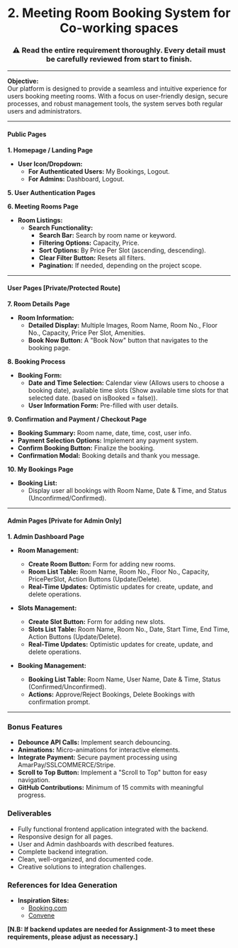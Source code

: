 <h1 align="center">2. Meeting Room Booking System for Co-working spaces</h1>

<h3 align="center">⚠️ Read the entire requirement thoroughly. Every detail must be carefully reviewed from start to finish.</h3>

* * *


**Objective:**  
Our platform is designed to provide a seamless and intuitive experience for users booking meeting rooms. With a focus on user-friendly design, secure processes, and robust management tools, the system serves both regular users and administrators.

---
#### **Public Pages**

**1. Homepage / Landing Page**
<!-- - **Header Section / Navbar:**
  - **Logo/System Name:** Positioned at the top left. Clicking redirects to the homepage.
  - **Navigation Links:** Home, Meeting Rooms, About Us, Contact Us, Login/Register. -->
  - **User Icon/Dropdown:** 
    - **For Authenticated Users:** My Bookings, Logout.
    - **For Admins:** Dashboard, Logout.

<!-- - **Hero Section:**
  - **Visual Appeal:** Large banner image or video of a modern workspace.
  - **Headline & Subheadline:** 
    - Headline: "Book Your Ideal Meeting Room with Ease."
    - Subheadline: "Efficient, hassle-free room booking for all your meeting needs."
  - **CTA Button:** "Book Now" redirects to the Meeting Rooms page. -->

<!-- - **Service Advertisement Section:**
  - **Highlighted Services:** Real-Time Availability, Instant Booking Confirmation, Flexible Scheduling, 24/7 Support. -->

<!-- - **Featured Rooms Section:**
  - **Room Cards:** 
    - Image, Room Name, Capacity, Price Per Slot, "See Details" Button.
  - **See More Button:** Redirects to the Meeting Rooms page. -->

<!-- - **Extra Sections:** -->
  <!-- - **Why Choose Us?:** Highlights features like "Seamless Booking Experience" and "Secure Transactions."
  - **How It Works Section:**
    - Steps: Select a Room, Choose Date & Time, Confirm Booking.
    - Icons/Illustrations for each step. -->
  <!-- - **Customer Testimonials Section:**
    - Carousel with customer profile pictures, names, roles, and testimonials. -->

<!-- - **Footer Section:**
  - **Contact Information:** Email, phone number, office address.
  - **Social Media Links:** Clickable icons.
  - **Additional Links:** Privacy Policy, Terms of Service. -->

<!-- **2. About Us Page**
- **Design Elements:** 
  - Creative presentation with animations and visuals.
- **Content Sections:**
  - **Our Mission:** Purpose and goals.
  - **Meet the Team:** Team member images and bios.
  - **Our Story:** Background and evolution. -->

<!-- **3. Contact Us Page**
- **Contact Information:** 
  - Email, phone number, office address.
- **Contact Form:**
  - **Form Fields:** Name, email, subject, message.
  - Basic animations for form elements. -->

<!-- **4. Error Pages**
- **Features:** Custom 404 page for non-existent routes.
- **Functionality:** Navigation options to guide users back to safe pages (e.g., Home, Login). -->

**5. User Authentication Pages**

<!-- - **Sign Up Page:**
    - **Form Fields:** Name, email, password, phone number, address.
    - By default, every user will have the "USER" role. Initially, there should be an admin in the database. Later, that admin can promote a user to the "ADMIN" role.
    - **Functionality:**
        - Allows users to create a new account.
        - Form validation (e.g., correct email format).
        - Displays success or error messages based on the outcome. -->
<!-- - **Login Page:**
    - **Form Fields:** Email, password.
    - **Functionality:** Login, token-based authentication, proper error messages.
    - **Please make sure to provide the admin login credentials when submitting the assignment.**  -->
 
**6. Meeting Rooms Page**
- **Room Listings:**
  <!-- - **Card View Display:** Image, Room Name, Capacity, Price Per Slot, "See Details" Button. -->
  - **Search Functionality:**
    - **Search Bar:** Search by room name or keyword.
    - **Filtering Options:** Capacity, Price.
    - **Sort Options:** By Price Per Slot (ascending, descending).
    - **Clear Filter Button:** Resets all filters.
    - **Pagination:** If needed, depending on the project scope.

---

#### **User Pages [Private/Protected Route]** 
**7. Room Details Page**
- **Room Information:**
  - **Detailed Display:** Multiple Images, Room Name, Room No., Floor No., Capacity, Price Per Slot, Amenities.
  - **Book Now Button:** A "Book Now" button that navigates to the booking page.

**8. Booking Process**
- **Booking Form:**
  - **Date and Time Selection:** Calendar view (Allows users to choose a booking date), available time slots (Show available time slots for that selected date. (based on isBooked = false)).
  - **User Information Form:** Pre-filled with user details.

**9. Confirmation and Payment / Checkout Page**
  
  - **Booking Summary:** Room name, date, time, cost, user info.
  - **Payment Selection Options:** Implement any payment system.
  - **Confirm Booking Button:** Finalize the booking.
  - **Confirmation Modal:** Booking details and thank you message.

**10. My Bookings Page**
- **Booking List:**
  - Display user all bookings with Room Name, Date & Time, and Status (Unconfirmed/Confirmed).

---

#### **Admin Pages [Private for Admin Only]**

**1. Admin Dashboard Page**
- **Room Management:**
  - **Create Room Button:** Form for adding new rooms.
  - **Room List Table:** Room Name, Room No., Floor No., Capacity, PricePerSlot, Action Buttons (Update/Delete).
  - **Real-Time Updates:** Optimistic updates for create, update, and delete operations.

- **Slots Management:**
  - **Create Slot Button:** Form for adding new slots.
  - **Slots List Table:** Room Name, Room No., Date, Start Time, End Time, Action Buttons (Update/Delete).
  - **Real-Time Updates:** Optimistic updates for create, update, and delete operations.

- **Booking Management:**
  - **Booking List Table:** Room Name, User Name, Date & Time, Status (Confirmed/Unconfirmed).
  - **Actions:** Approve/Reject Bookings, Delete Bookings with confirmation prompt.

---

### **Bonus Features**
- **Debounce API Calls:** Implement search debouncing.
- **Animations:** Micro-animations for interactive elements.
- **Integrate Payment:** Secure payment processing using AmarPay/SSLCOMMERCE/Stripe.
- **Scroll to Top Button:** Implement a "Scroll to Top" button for easy navigation.
- **GitHub Contributions:** Minimum of 15 commits with meaningful progress.

### **Deliverables**
- Fully functional frontend application integrated with the backend.
- Responsive design for all pages.
- User and Admin dashboards with described features.
- Complete backend integration.
- Clean, well-organized, and documented code.
- Creative solutions to integration challenges.

### **References for Idea Generation**
- **Inspiration Sites:**
  - [Booking.com](https://www.booking.com/)
  - [Convene](https://www.convene.com/)


**[N.B: If backend updates are needed for Assignment-3 to meet these requirements, please adjust as necessary.]**
